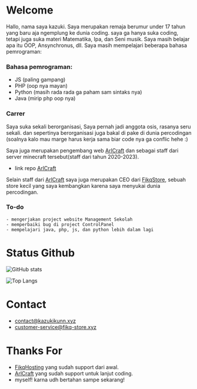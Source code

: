 # Welcome

Hallo, nama saya kazuki. Saya merupakan remaja berumur under 17 tahun yang baru aja ngemplung ke dunia coding. saya ga hanya suka coding, tetapi juga suka materi Matematika, Ipa, dan Seni musik. Saya masih belajar apa itu OOP, Ansynchronus, dll. Saya masih mempelajari beberapa bahasa pemrograman:

### Bahasa pemrograman:

* JS (paling gampang)
* PHP (oop nya mayan)
* Python (masih rada rada ga paham sam sintaks nya)
* Java (mirip php oop nya)

### Carrer

Saya suka sekali berorganisasi, Saya pernah jadi anggota osis, rasanya seru sekali. dan sepertinya berorganisasi juga bakal di pake di dunia percodingan (soalnya kalo mau marge harus kerja sama biar code nya ga conflic hehe :)

Saya juga merupakan pengembang web [ArlCraft](https://arlcraft.net) dan sebagai staff dari server minecraft tersebut(staff dari tahun 2020-2023).

* link repo [ArlCraft](https://github.com/itzkazuki/Arlcraft)

Selain staff dari [ArlCraft](https://arlcraft.net) saya juga merupakan CEO dari [FikqStore](https://fikq-store.xyz), sebuah store kecil yang saya kembangkan karena saya menyukai dunia percodingan.


### To-do

```
- mengerjakan project website Management Sekolah
- memperbaiki bug di project ControlPanel
- mempelajari java, php, js, dan python lebih dalam lagi
```

# Status Github
![GitHub stats](https://github-readme-stats.vercel.app/api?username=ItzKazuki&include_all_commits=true&show_icons=true)

![Top Langs](https://github-readme-stats.vercel.app/api/top-langs/?username=itzkazuki&layout=compact)

# Contact
* contact@kazukikunn.xyz
* customer-service@fikq-store.xyz


# Thanks For
* [FikqHosting](https://fikq-store.xyz) yang sudah support dari awal.
* [ArlCraft](https://arlcraft.net) yang sudah support untuk lanjut coding.
* myself! karna udh bertahan sampe sekarang!

